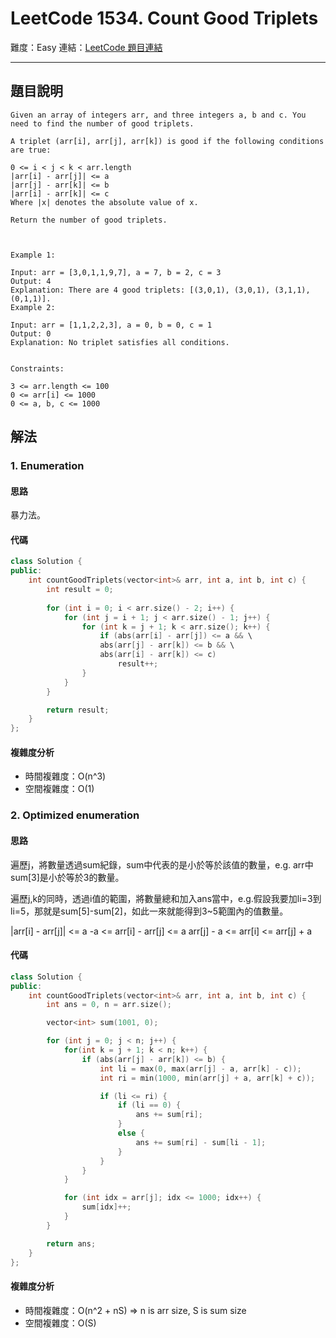 # LeetCode 1534. Count Good Triplets

難度：Easy
連結：[LeetCode 題目連結](https://leetcode.com/problems/count-good-triplets/description/)

---

## 題目說明
    
    Given an array of integers arr, and three integers a, b and c. You need to find the number of good triplets.

    A triplet (arr[i], arr[j], arr[k]) is good if the following conditions are true:

    0 <= i < j < k < arr.length
    |arr[i] - arr[j]| <= a
    |arr[j] - arr[k]| <= b
    |arr[i] - arr[k]| <= c
    Where |x| denotes the absolute value of x.

    Return the number of good triplets.

    

    Example 1:

    Input: arr = [3,0,1,1,9,7], a = 7, b = 2, c = 3
    Output: 4
    Explanation: There are 4 good triplets: [(3,0,1), (3,0,1), (3,1,1), (0,1,1)].
    Example 2:

    Input: arr = [1,1,2,2,3], a = 0, b = 0, c = 1
    Output: 0
    Explanation: No triplet satisfies all conditions.
    

    Constraints:

    3 <= arr.length <= 100
    0 <= arr[i] <= 1000
    0 <= a, b, c <= 1000

## 解法
### 1. Enumeration
#### 思路

暴力法。

#### 代碼
```c++
class Solution {
public:
    int countGoodTriplets(vector<int>& arr, int a, int b, int c) {
        int result = 0;
        
        for (int i = 0; i < arr.size() - 2; i++) {
            for (int j = i + 1; j < arr.size() - 1; j++) {
                for (int k = j + 1; k < arr.size(); k++) {
                    if (abs(arr[i] - arr[j]) <= a && \
                    abs(arr[j] - arr[k]) <= b && \
                    abs(arr[i] - arr[k]) <= c)
                        result++;
                }
            }
        }

        return result;
    }
};
```

#### 複雜度分析

- 時間複雜度：O(n^3)
- 空間複雜度：O(1)

### 2. Optimized enumeration
#### 思路

遍歷j，將數量透過sum紀錄，sum中代表的是小於等於該值的數量，e.g. arr中sum[3]是小於等於3的數量。

遍歷j,k的同時，透過i值的範圍，將數量總和加入ans當中，e.g.假設我要加li=3到li=5，那就是sum[5]-sum[2]，如此一來就能得到3~5範圍內的值數量。

|arr[i] - arr[j]| <= a
-a <= arr[i] - arr[j] <= a
arr[j] - a <= arr[i] <= arr[j] + a

#### 代碼
```c++
class Solution {
public:
    int countGoodTriplets(vector<int>& arr, int a, int b, int c) {
        int ans = 0, n = arr.size();

        vector<int> sum(1001, 0);

        for (int j = 0; j < n; j++) {
            for(int k = j + 1; k < n; k++) {
                if (abs(arr[j] - arr[k]) <= b) {
                    int li = max(0, max(arr[j] - a, arr[k] - c));
                    int ri = min(1000, min(arr[j] + a, arr[k] + c));

                    if (li <= ri) {
                        if (li == 0) {
                            ans += sum[ri];
                        }
                        else {
                            ans += sum[ri] - sum[li - 1];
                        }
                    }
                }
            }

            for (int idx = arr[j]; idx <= 1000; idx++) {
                sum[idx]++;
            }
        }

        return ans;
    }
};
```

#### 複雜度分析

- 時間複雜度：O(n^2 + nS) => n is arr size, S is sum size
- 空間複雜度：O(S)
